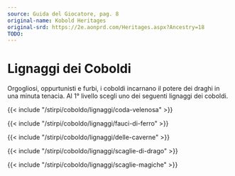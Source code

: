 ```yaml
---
source: Guida del Giocatore, pag. 8
original-name: Kobold Heritages
original-srd: https://2e.aonprd.com/Heritages.aspx?Ancestry=18
TODO:
---
```


# Lignaggi dei Coboldi

Orgogliosi, oppurtunisti e furbi, i coboldi incarnano il potere dei draghi in
una minuta tenacia. Al 1° livello scegli uno dei seguenti lignaggi dei coboldi.

{{< include "/stirpi/coboldo/lignaggi/coda-velenosa" >}}

{{< include "/stirpi/coboldo/lignaggi/fauci-di-ferro" >}}

{{< include "/stirpi/coboldo/lignaggi/delle-caverne" >}}

{{< include "/stirpi/coboldo/lignaggi/scaglie-di-drago" >}}

{{< include "/stirpi/coboldo/lignaggi/scaglie-magiche" >}}
